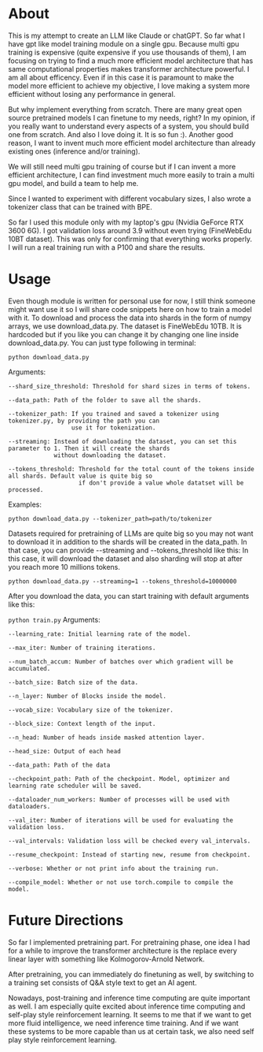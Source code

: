 # About
This is my attempt to create an LLM like Claude or chatGPT. So far what I have gpt like model training
module on a single gpu. Because multi gpu training is expensive (quite expensive if you use thousands of them),
I am focusing on trying to find a much more efficient model architecture that has same computational properties
makes transformer architecture powerful. I am all about efficency. Even if in this case it is paramount to make
the model more efficient to achieve my objective, I love making a system more efficient without losing any performance in general.

But why implement everything from scratch. There are many great open source pretrained models I can finetune to
my needs, right? In my opinion, if you really want to understand every aspects of a system, you should build one from
scratch. And also I love doing it. It is so fun :). Another good reason, I want to invent much more efficient model
architecture than already existing ones (inference and/or training).

We will still need multi gpu training of course but if I can invent a more efficient architecture, I can find
investment much more easily to train a multi gpu model, and build a team to help me.

Since I wanted to experiment with different vocabulary sizes, I also wrote a tokenizer class that can be trained with BPE.

So far I used this module only with my laptop's gpu (Nvidia GeForce RTX 3600 6G). I got validation loss around 3.9 without even
trying (FineWebEdu 10BT dataset). This was only for confirming that everything works properly. I will run a real training run with a P100 and share the results.

# Usage
Even though module is written for personal use for now, I still think someone might want use it so I will share
code snippets here on how to train a model with it.
To download and process the data into shards in the form of numpy arrays, we use download_data.py. The dataset is FineWebEdu 10TB. It is hardcoded but if you like you can change it by changing one line inside download_data.py. You can just type following in terminal:

`python download_data.py`

Arguments:

    --shard_size_threshold: Threshold for shard sizes in terms of tokens.
    
    --data_path: Path of the folder to save all the shards.
    
    --tokenizer_path: If you trained and saved a tokenizer using tokenizer.py, by providing the path you can 
                      use it for tokenization.
    
    --streaming: Instead of downloading the dataset, you can set this parameter to 1. Then it will create the shards
                 without downloading the dataset.
    
    --tokens_threshold: Threshold for the total count of the tokens inside all shards. Default value is quite big so 
                        if don't provide a value whole datatset will be processed.
    

Examples:

`python download_data.py --tokenizer_path=path/to/tokenizer`

Datasets required for pretraining of LLMs are quite big so you may not want to download it in addition to the shards will be created in the data_path. In that case, you can provide --streaming and --tokens_threshold like this:
In this case, it will download the dataset and also sharding will stop at after you reach more 10 millions tokens.

`python download_data.py --streaming=1 --tokens_threshold=10000000`

After you download the data, you can start training with default arguments like this:

`python train.py`
Arguments:

    --learning_rate: Initial learning rate of the model.
    
    --max_iter: Number of training iterations.
    
    --num_batch_accum: Number of batches over which gradient will be accumulated.
    
    --batch_size: Batch size of the data.
    
    --n_layer: Number of Blocks inside the model.
    
    --vocab_size: Vocabulary size of the tokenizer.
    
    --block_size: Context length of the input.
    
    --n_head: Number of heads inside masked attention layer.
    
    --head_size: Output of each head
    
    --data_path: Path of the data
    
    --checkpoint_path: Path of the checkpoint. Model, optimizer and learning rate scheduler will be saved.

    --dataloader_num_workers: Number of processes will be used with dataloaders.
    
    --val_iter: Number of iterations will be used for evaluating the validation loss.
    
    --val_intervals: Validation loss will be checked every val_intervals.
    
    --resume_checkpoint: Instead of starting new, resume from checkpoint.
    
    --verbose: Whether or not print info about the training run.
    
    --compile_model: Whether or not use torch.compile to compile the model.
    

# Future Directions
So far I implemented pretraining part. For pretraining phase, one idea I had for a while to improve the transformer architecture is the replace every linear layer with something like Kolmogorov-Arnold Network. 

After pretraining, you can immediately do finetuning as well, by switching to a training set consists of Q&A
style text to get an AI agent.

Nowadays, post-training and inference time computing are quite important as well.
I am especially quite excited about inference time computing and self-play style reinforcement learning.
It seems to me that if we want to get more fluid intelligence, we need 
inference time training. And if we want these systems to be more capable than us at certain task, we also need self play
style reinforcement learning.
